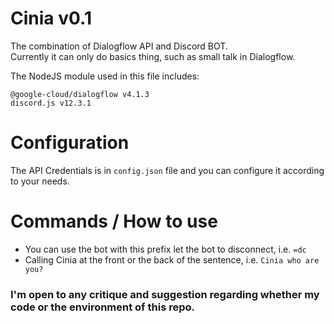 # Cinia v0.1
The combination of Dialogflow API and Discord BOT.\
Currently it can only do basics thing, such as small talk in Dialogflow.

The NodeJS module used in this file includes:
```
@google-cloud/dialogflow v4.1.3
discord.js v12.3.1
```

# Configuration
The API Credentials is in ```config.json``` file and you can configure it according to your needs.


# Commands / How to use
* You can use the bot with this prefix let the bot to disconnect, i.e. ```=dc```
* Calling Cinia at the front or the back of the sentence, i.e. ```Cinia who are you?```

### I'm open to any critique and suggestion regarding whether my code or the environment of this repo.
